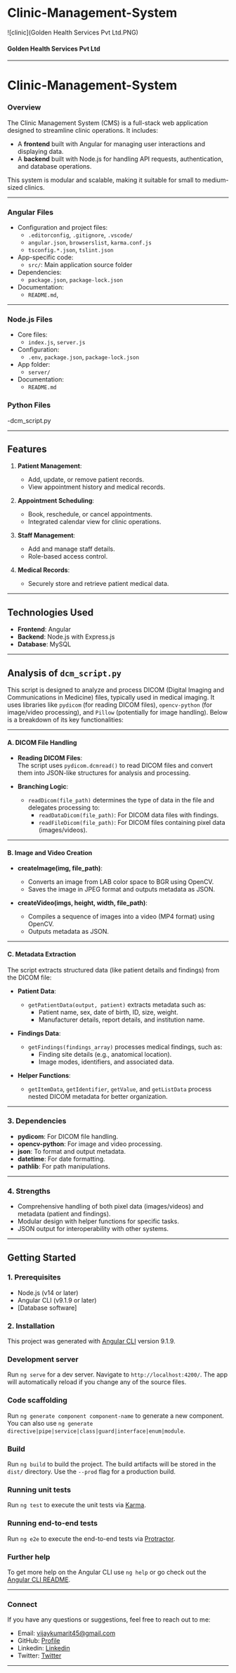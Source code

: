 # Clinic-Management-System

![clinic](Golden Health Services Pvt Ltd.PNG)
#### Golden Health Services Pvt Ltd

---

# Clinic-Management-System

### **Overview**
The Clinic Management System (CMS) is a full-stack web application designed to streamline clinic operations. It includes:
- A **frontend** built with Angular for managing user interactions and displaying data.
- A **backend** built with Node.js for handling API requests, authentication, and database operations.

This system is modular and scalable, making it suitable for small to medium-sized clinics.


---

### **Angular Files**
- Configuration and project files:
  - `.editorconfig`, `.gitignore`, `.vscode/`
  - `angular.json`, `browserslist`, `karma.conf.js`
  - `tsconfig.*.json`, `tslint.json`
- App-specific code:
  - `src/`: Main application source folder
- Dependencies:
  - `package.json`, `package-lock.json`
- Documentation:
  - `README.md`, 

---

### **Node.js Files**
- Core files:
  - `index.js`, `server.js`
- Configuration:
  - `.env`, `package.json`, `package-lock.json`
- App folder:
  - `server/`
- Documentation:
  - `README.md`

### **Python Files**

-dcm_script.py

---

## **Features**

1. **Patient Management**:
   - Add, update, or remove patient records.
   - View appointment history and medical records.

2. **Appointment Scheduling**:
   - Book, reschedule, or cancel appointments.
   - Integrated calendar view for clinic operations.

3. **Staff Management**:
   - Add and manage staff details.
   - Role-based access control.

4. **Medical Records**:
   - Securely store and retrieve patient medical data.

---

## **Technologies Used**
- **Frontend**: Angular
- **Backend**: Node.js with Express.js
- **Database**: MySQL

---

## **Analysis of `dcm_script.py`**

This script is designed to analyze and process DICOM (Digital Imaging and Communications in Medicine) files, typically used in medical imaging. It uses libraries like `pydicom` (for reading DICOM files), `opencv-python` (for image/video processing), and `Pillow` (potentially for image handling). Below is a breakdown of its key functionalities:

---

#### **A. DICOM File Handling**
- **Reading DICOM Files**:  
  The script uses `pydicom.dcmread()` to read DICOM files and convert them into JSON-like structures for analysis and processing.

- **Branching Logic**:
  - `readDicom(file_path)` determines the type of data in the file and delegates processing to:
    - `readDataDicom(file_path)`: For DICOM data files with findings.
    - `readFileDicom(file_path)`: For DICOM files containing pixel data (images/videos).

---

#### **B. Image and Video Creation**
- **createImage(img, file_path)**:
  - Converts an image from LAB color space to BGR using OpenCV.
  - Saves the image in JPEG format and outputs metadata as JSON.

- **createVideo(imgs, height, width, file_path)**:
  - Compiles a sequence of images into a video (MP4 format) using OpenCV.
  - Outputs metadata as JSON.

---

#### **C. Metadata Extraction**
The script extracts structured data (like patient details and findings) from the DICOM file:

- **Patient Data**:
  - `getPatientData(output, patient)` extracts metadata such as:
    - Patient name, sex, date of birth, ID, size, weight.
    - Manufacturer details, report details, and institution name.

- **Findings Data**:
  - `getFindings(findings_array)` processes medical findings, such as:
    - Finding site details (e.g., anatomical location).
    - Image modes, identifiers, and associated data.

- **Helper Functions**:
  - `getItemData`, `getIdentifier`, `getValue`, and `getListData` process nested DICOM metadata for better organization.

---


### **3. Dependencies**
- **pydicom**: For DICOM file handling.
- **opencv-python**: For image and video processing.
- **json**: To format and output metadata.
- **datetime**: For date formatting.
- **pathlib**: For path manipulations.

---

### **4. Strengths**
- Comprehensive handling of both pixel data (images/videos) and metadata (patient and findings).
- Modular design with helper functions for specific tasks.
- JSON output for interoperability with other systems.


---

## **Getting Started**

### **1. Prerequisites**
- Node.js (v14 or later)
- Angular CLI (v9.1.9 or later)
- [Database software]

### **2. Installation**

This project was generated with [Angular CLI](https://github.com/angular/angular-cli) version 9.1.9.

### Development server

Run `ng serve` for a dev server. Navigate to `http://localhost:4200/`. The app will automatically reload if you change any of the source files.

### Code scaffolding

Run `ng generate component component-name` to generate a new component. You can also use `ng generate directive|pipe|service|class|guard|interface|enum|module`.

### Build

Run `ng build` to build the project. The build artifacts will be stored in the `dist/` directory. Use the `--prod` flag for a production build.

### Running unit tests

Run `ng test` to execute the unit tests via [Karma](https://karma-runner.github.io).

### Running end-to-end tests

Run `ng e2e` to execute the end-to-end tests via [Protractor](http://www.protractortest.org/).

### Further help

To get more help on the Angular CLI use `ng help` or go check out the [Angular CLI README](https://github.com/angular/angular-cli/blob/master/README.md).

---

### Connect

If you have any questions or suggestions, feel free to reach out to me:

- Email: [vijaykumarit45@gmail.com](mailto:vijaykumarit45@gmail.com)
- GitHub: [Profile](https://github.com/vijaykumarr1452)
- Linkedin: [Linkedin](https://www.linkedin.com/in/rachuri-vijaykumar/)
- Twitter: [Twitter](https://x.com/vijay_viju1)


---

